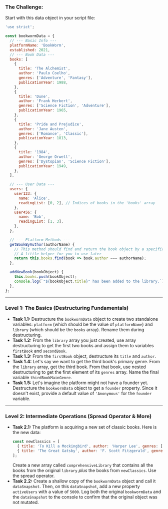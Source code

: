 ### **The Challenge:** 

Start with this data object in your script file:

```javascript
'use strict';

const bookwormData = {
  // --- Basic Info ---
  platformName: 'BookWorm',
  established: 2021,
  // --- Book Data ---
  books: [
    {
      title: 'The Alchemist',
      author: 'Paulo Coelho',
      genres: ['Adventure', 'Fantasy'],
      publicationYear: 1988,
    },
    {
      title: 'Dune',
      author: 'Frank Herbert',
      genres: ['Science Fiction', 'Adventure'],
      publicationYear: 1965,
    },
    {
      title: 'Pride and Prejudice',
      author: 'Jane Austen',
      genres: ['Romance', 'Classic'],
      publicationYear: 1813,
    },
    {
      title: '1984',
      author: 'George Orwell',
      genres: ['Dystopian', 'Science Fiction'],
      publicationYear: 1949,
    },
  ],

  // --- User Data ---
  users: {
    user123: {
      name: 'Alice',
      readingList: [0, 2], // Indices of books in the 'books' array
    },
    user456: {
      name: 'Bob',
      readingList: [1, 3],
    },
  },

  // --- Platform Methods ---
  getBookByAuthor(authorName) {
    // This method should find and return the book object by a specific author
    // A little helper for you to use later
    return this.books.find(book => book.author === authorName);
  },

  addNewBook(bookObject) {
    this.books.push(bookObject);
    console.log(`"${bookObject.title}" has been added to the library.`);
  },
};
```

---

### **Level 1: The Basics (Destructuring Fundamentals)**

*   **Task 1.1:** Destructure the `bookwormData` object to create two standalone variables: `platform` (which should be the value of `platformName`) and `library` (which should be the `books` array). Rename them during destructuring.
*   **Task 1.2:** From the `library` array you just created, use array destructuring to get the first two books and assign them to variables `firstBook` and `secondBook`.
*   **Task 1.3:** From the `firstBook` object, destructure its `title` and `author`.
*   **Task 1.4:** Let's say we want to get the third book's primary genre. From the `library` array, get the third book. From that book, use nested destructuring to get the first element of its `genres` array. Name the final variable `thirdBookMainGenre`.
*   **Task 1.5:** Let's imagine the platform might not have a founder yet. Destructure the `bookwormData` object to get a `founder` property. Since it doesn't exist, provide a default value of `'Anonymous'` for the `founder` variable.

---

### **Level 2: Intermediate Operations (Spread Operator & More)**

*   **Task 2.1:** The platform is acquiring a new set of classic books. Here is the new data:
    ```javascript
    const newClassics = [
      { title: 'To Kill a Mockingbird', author: 'Harper Lee', genres: ['Classic', 'Fiction'], publicationYear: 1960 },
      { title: 'The Great Gatsby', author: 'F. Scott Fitzgerald', genres: ['Classic', 'Fiction'], publicationYear: 1925 }
    ];
    ```
    Create a new array called `comprehensiveLibrary` that contains all the books from the original `library` *plus* the books from `newClassics`. Use the spread operator.
*   **Task 2.2:** Create a shallow copy of the `bookwormData` object and call it `dataSnapshot`. Then, on this `dataSnapshot`, add a new property `activeUsers` with a value of `5000`. Log both the original `bookwormData` and the `dataSnapshot` to the console to confirm that the original object was not mutated.